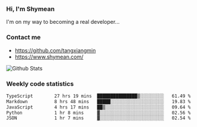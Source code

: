 ### Hi, I'm Shymean

I'm on my way to becoming a real developer...

### Contact me

- <https://github.com/tangxiangmin>
- <https://www.shymean.com/>

![Github Stats](https://github-readme-stats.vercel.app/api?username=tangxiangmin&show_icons=true&theme=dark)


###  Weekly code statistics

<!--START_SECTION:waka-->

```txt
TypeScript        27 hrs 19 mins  ███████████████▒░░░░░░░░░   61.49 %
Markdown          8 hrs 48 mins   █████░░░░░░░░░░░░░░░░░░░░   19.83 %
JavaScript        4 hrs 17 mins   ██▒░░░░░░░░░░░░░░░░░░░░░░   09.64 %
Python            1 hr 8 mins     ▓░░░░░░░░░░░░░░░░░░░░░░░░   02.56 %
JSON              1 hr 7 mins     ▓░░░░░░░░░░░░░░░░░░░░░░░░   02.54 %
```

<!--END_SECTION:waka-->